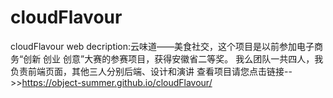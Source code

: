 # cloudFlavour
cloudFlavour web
decription:云味道——美食社交，这个项目是以前参加电子商务“创新 创业 创意”大赛的参赛项目，获得安徽省二等奖。
 我么团队一共四人，我负责前端页面，其他三人分别后端、设计和演讲
查看项目请您点击链接-->>https://object-summer.github.io/cloudFlavour/
